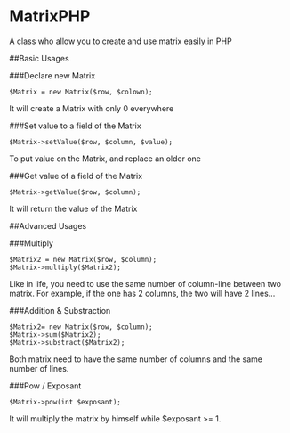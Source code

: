 # MatrixPHP
A class who allow you to create and use matrix easily in PHP

##Basic Usages 

###Declare new Matrix
```
$Matrix = new Matrix($row, $colown);
```
It will create a Matrix with only 0 everywhere


###Set value to a field of the Matrix
```
$Matrix->setValue($row, $column, $value);
```
To put value on the Matrix, and replace an older one


###Get value of a field of the Matrix
```
$Matrix->getValue($row, $column);
```
It will return the value of the Matrix

##Advanced Usages

###Multiply
```
$Matrix2 = new Matrix($row, $column);
$Matrix->multiply($Matrix2);
```
Like in life, you need to use the same number of column-line between two matrix. For example, if the one has 2 columns, the two will have 2 lines...

###Addition & Substraction
```
$Matrix2= new Matrix($row, $column);
$Matrix->sum($Matrix2);
$Matrix->substract($Matrix2);
```
Both matrix need to have the same number of columns and the same number of lines.

###Pow / Exposant
```
$Matrix->pow(int $exposant);
```
It will multiply the matrix by himself while $exposant >= 1.
